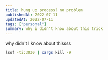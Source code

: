 ```yaml
---
title: hung up process? no problem
publishedAt: 2022-07-11
updatedAt: 2022-07-11
tags: ["personal"]
summary: why i didn't know about this trick
---
```


why didn't I know about thissss

```bash
lsof -ti:3030 | xargs kill -9
```
